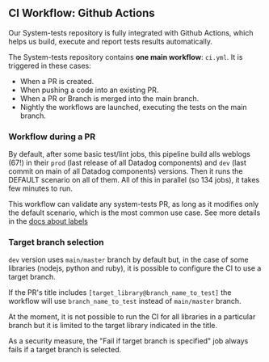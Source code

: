 ## CI Workflow: Github Actions

Our System-tests repository is fully integrated with Github Actions, which helps us build, execute and report tests results automatically.

The System-tests repository contains **one main workflow**: `ci.yml`. It is triggered in these cases:

- When a PR is created.
- When pushing a code into an existing PR.
- When a PR or Branch is merged into the main branch.
- Nightly the workflows are launched, executing the tests on the main branch.

### Workflow during a PR

By default, after some basic test/lint jobs, this pipeline build alls weblogs (67!) in their `prod` (last release of all Datadog components) and `dev` (last commit on main of all Datadog components) versions. Then it runs the DEFAULT scenario on all of them. All of this in parallel (so 134 jobs), it takes few minutes to run.

This workflow can validate any system-tests PR, as long as it modifies only the default scenario, which is the most common use case. See more details in the [docs about labels](./labels)

### Target branch selection
`dev` version uses `main/master` branch by default but, in the case of some libraries (nodejs, python and ruby), it is possible to configure the CI to use a target branch.

If the PR's title includes `[target_library@branch_name_to_test]` the workflow will use `branch_name_to_test` instead of `main/master` branch.

At the moment, it is not possible to run the CI for all libraries in a particular branch but it is limited to the target library indicated in the title.

As a security measure, the "Fail if target branch is specified" job always fails if a target branch is selected.

